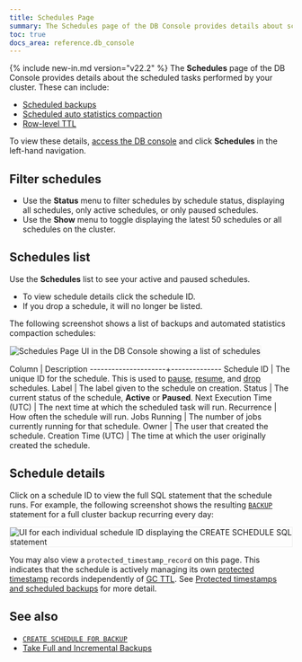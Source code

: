 ```yaml
---
title: Schedules Page
summary: The Schedules page of the DB Console provides details about scheduled tasks performed by your cluster.
toc: true
docs_area: reference.db_console
---
```


{% include new-in.md version="v22.2" %} The **Schedules** page of the DB Console provides details about the scheduled tasks performed by your cluster. These can include:

- [Scheduled backups](manage-a-backup-schedule.html)
- [Scheduled auto statistics compaction](cost-based-optimizer.html#table-statistics)
- [Row-level TTL](row-level-ttl.html)

To view these details, [access the DB console](ui-overview.html#db-console-access) and click **Schedules** in the left-hand navigation.

## Filter schedules

- Use the **Status** menu to filter schedules by schedule status, displaying all schedules, only active schedules, or only paused schedules.
- Use the **Show** menu to toggle displaying the latest 50 schedules or all schedules on the cluster.

## Schedules list

Use the **Schedules** list to see your active and paused schedules.

- To view schedule details click the schedule ID.
- If you drop a schedule, it will no longer be listed.

The following screenshot shows a list of backups and automated statistics compaction schedules:

<img src="{{ 'images/v22.2/schedules-page.png' | relative_url }}" alt="Schedules Page UI in the DB Console showing a list of schedules" style="border:1px solid #eee;max-width:100%" />

Column               | Description
---------------------+--------------
Schedule ID          | The unique ID for the schedule. This is used to [pause](pause-schedules.html), [resume](resume-schedules.html), and [drop](drop-schedules.html) schedules.
Label                | The label given to the schedule on creation.
Status               | The current status of the schedule, **Active** or **Paused**.
Next Execution Time (UTC)  | The next time at which the scheduled task will run.
Recurrence           | How often the schedule will run.
Jobs Running         | The number of jobs currently running for that schedule.
Owner                | The user that created the schedule.
Creation Time (UTC)       | The time at which the user originally created the schedule.

## Schedule details

Click on a schedule ID to view the full SQL statement that the schedule runs. For example, the following screenshot shows the resulting [`BACKUP`](backup.html) statement for a full cluster backup recurring every day:

<img src="{{ 'images/v22.2/schedule-id-screen.png' | relative_url }}" alt="UI for each individual schedule ID displaying the CREATE SCHEDULE SQL statement" style="border:1px solid #eee;max-width:100%" />

You may also view a `protected_timestamp_record` on this page. This indicates that the schedule is actively managing its own [protected timestamp](architecture/storage-layer.html#protected-timestamps) records independently of [GC TTL](configure-replication-zones.html#gc-ttlseconds). See [Protected timestamps and scheduled backups](create-schedule-for-backup.html#protected-timestamps-and-scheduled-backups) for more detail.

## See also

- [`CREATE SCHEDULE FOR BACKUP`](create-schedule-for-backup.html)
- [Take Full and Incremental Backups](take-full-and-incremental-backups.html)

